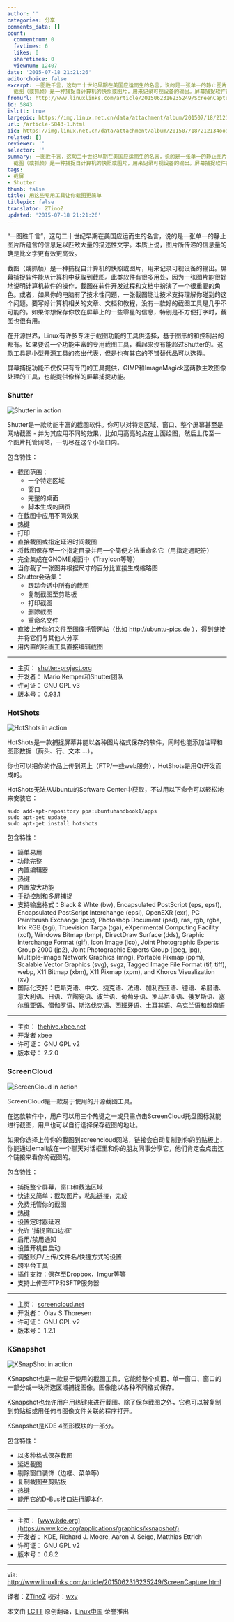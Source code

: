 ```yaml
---
author: ''
categories: 分享
comments_data: []
count:
  commentnum: 0
  favtimes: 6
  likes: 0
  sharetimes: 0
  viewnum: 12407
date: '2015-07-18 21:21:26'
editorchoice: false
excerpt: 一图胜千言，这句二十世纪早期在美国应运而生的名言，说的是一张单一的静止图片所蕴含的信息足以匹敌大量的描述性文字。本质上说，图片所传递的信息量的确是比文字更有效更高效。
  截图（或抓帧）是一种捕捉自计算机的快照或图片，用来记录可视设备的输出。屏幕捕捉软件能从计算机中获取到截图。此类软件有很多用处，因为一张图片能很好地说明计算机软件的操作，截图在软件开发过程和文档中扮演了一个很重要的角色。或者，如果你的电脑有了技术性问题，一张截图能让技术支持理解你碰到的这个问题。要写好计算机相关的文章、文档和教程，没
fromurl: http://www.linuxlinks.com/article/2015062316235249/ScreenCapture.html
id: 5843
islctt: true
largepic: https://img.linux.net.cn/data/attachment/album/201507/18/212134ooizospvwsq8zwhh.png
url: /article-5843-1.html
pic: https://img.linux.net.cn/data/attachment/album/201507/18/212134ooizospvwsq8zwhh.png.thumb.jpg
related: []
reviewer: ''
selector: ''
summary: 一图胜千言，这句二十世纪早期在美国应运而生的名言，说的是一张单一的静止图片所蕴含的信息足以匹敌大量的描述性文字。本质上说，图片所传递的信息量的确是比文字更有效更高效。
  截图（或抓帧）是一种捕捉自计算机的快照或图片，用来记录可视设备的输出。屏幕捕捉软件能从计算机中获取到截图。此类软件有很多用处，因为一张图片能很好地说明计算机软件的操作，截图在软件开发过程和文档中扮演了一个很重要的角色。或者，如果你的电脑有了技术性问题，一张截图能让技术支持理解你碰到的这个问题。要写好计算机相关的文章、文档和教程，没
tags:
- 截屏
- Shutter
thumb: false
title: 用这些专用工具让你截图更简单
titlepic: false
translator: ZTinoZ
updated: '2015-07-18 21:21:26'
---
```


“一图胜千言”，这句二十世纪早期在美国应运而生的名言，说的是一张单一的静止图片所蕴含的信息足以匹敌大量的描述性文字。本质上说，图片所传递的信息量的确是比文字更有效更高效。


截图（或抓帧）是一种捕捉自计算机的快照或图片，用来记录可视设备的输出。屏幕捕捉软件能从计算机中获取到截图。此类软件有很多用处，因为一张图片能很好地说明计算机软件的操作，截图在软件开发过程和文档中扮演了一个很重要的角色。或者，如果你的电脑有了技术性问题，一张截图能让技术支持理解你碰到的这个问题。要写好计算机相关的文章、文档和教程，没有一款好的截图工具是几乎不可能的。如果你想保存你放在屏幕上的一些零星的信息，特别是不方便打字时，截图也很有用。


在开源世界，Linux有许多专注于截图功能的工具供选择，基于图形的和控制台的都有。如果要说一个功能丰富的专用截图工具，看起来没有能超过Shutter的。这款工具是小型开源工具的杰出代表，但是也有其它的不错替代品可以选择。


屏幕捕捉功能不仅仅只有专门的工具提供，GIMP和ImageMagick这两款主攻图像处理的工具，也能提供像样的屏幕捕捉功能。


### Shutter


![Shutter in action](/data/attachment/album/201507/18/212134ooizospvwsq8zwhh.png)


Shutter是一款功能丰富的截图软件。你可以对特定区域、窗口、整个屏幕甚至是网站截图 - 并为其应用不同的效果，比如用高亮的点在上面绘图，然后上传至一个图片托管网站，一切尽在这个小窗口内。


包含特性：


* 截图范围：
	+ 一个特定区域
	+ 窗口
	+ 完整的桌面
	+ 脚本生成的网页
* 在截图中应用不同效果
* 热键
* 打印
* 直接截图或指定延迟时间截图
* 将截图保存至一个指定目录并用一个简便方法重命名它（用指定通配符）
* 完全集成在GNOME桌面中（TrayIcon等等）
* 当你截了一张图并根据尺寸的百分比直接生成缩略图
* Shutter会话集：
	+ 跟踪会话中所有的截图
	+ 复制截图至剪贴板
	+ 打印截图
	+ 删除截图
	+ 重命名文件
* 直接上传你的文件至图像托管网站（比如 <http://ubuntu-pics.de> ），得到链接并将它们与其他人分享
* 用内置的绘画工具直接编辑截图




---


* 主页： [shutter-project.org](http://shutter-project.org/)
* 开发者： Mario Kemper和Shutter团队
* 许可证： GNU GPL v3
* 版本号： 0.93.1


### HotShots


![HotShots in action](/data/attachment/album/201507/18/212143es9s5l1yjjtls6tj.png)


HotShots是一款捕捉屏幕并能以各种图片格式保存的软件，同时也能添加注释和图形数据（箭头、行、文本 ...）。


你也可以把你的作品上传到网上（FTP/一些web服务），HotShots是用Qt开发而成的。


HotShots无法从Ubuntu的Software Center中获取，不过用以下命令可以轻松地来安装它：



```
sudo add-apt-repository ppa:ubuntuhandbook1/apps     
sudo apt-get update
sudo apt-get install hotshots

```

包含特性：


* 简单易用
* 功能完整
* 内置编辑器
* 热键
* 内置放大功能
* 手动控制和多屏捕捉
* 支持输出格式：Black & Whte (bw), Encapsulated PostScript (eps, epsf), Encapsulated PostScript Interchange (epsi), OpenEXR (exr), PC Paintbrush Exchange (pcx), Photoshop Document (psd), ras, rgb, rgba, Irix RGB (sgi), Truevision Targa (tga), eXperimental Computing Facility (xcf), Windows Bitmap (bmp), DirectDraw Surface (dds), Graphic Interchange Format (gif), Icon Image (ico), Joint Photographic Experts Group 2000 (jp2), Joint Photographic Experts Group (jpeg, jpg), Multiple-image Network Graphics (mng), Portable Pixmap (ppm), Scalable Vector Graphics (svg), svgz, Tagged Image File Format (tif, tiff), webp, X11 Bitmap (xbm), X11 Pixmap (xpm), and Khoros Visualization (xv)
* 国际化支持：巴斯克语、中文、捷克语、法语、加利西亚语、德语、希腊语、意大利语、日语、立陶宛语、波兰语、葡萄牙语、罗马尼亚语、俄罗斯语、塞尔维亚语、僧伽罗语、斯洛伐克语、西班牙语、土耳其语、乌克兰语和越南语




---


* 主页： [thehive.xbee.net](http://thehive.xbee.net/)
* 开发者 xbee
* 许可证： GNU GPL v2
* 版本号： 2.2.0


### ScreenCloud


![ScreenCloud in action](/data/attachment/album/201507/18/212147ydxyi884d86plmds.png)


ScreenCloud是一款易于使用的开源截图工具。


在这款软件中，用户可以用三个热键之一或只需点击ScreenCloud托盘图标就能进行截图，用户也可以自行选择保存截图的地址。


如果你选择上传你的截图到screencloud网站，链接会自动复制到你的剪贴板上，你能通过email或在一个聊天对话框里和你的朋友同事分享它，他们肯定会点击这个链接来看你的截图的。


包含特性：


* 捕捉整个屏幕，窗口和截选区域
* 快速又简单：截取图片，粘贴链接，完成
* 免费托管你的截图
* 热键
* 设置定时器延迟
* 允许 '捕捉窗口边框'
* 启用/禁用通知
* 设置开机自启动
* 调整账户/上传/文件名/快捷方式的设置
* 跨平台工具
* 插件支持：保存至Dropbox，Imgur等等
* 支持上传至FTP和SFTP服务器




---


* 主页： [screencloud.net](https://screencloud.net/)
* 开发者： Olav S Thoresen
* 许可证： GNU GPL v2
* 版本号： 1.2.1


### KSnapshot


![KSnapShot in action](/data/attachment/album/201507/18/212152hv1091xd9hr1vtct.png)


KSnapshot也是一款易于使用的截图工具，它能给整个桌面、单一窗口、窗口的一部分或一块所选区域捕捉图像。图像能以各种不同格式保存。


KSnapshot也允许用户用热键来进行截图。除了保存截图之外，它也可以被复制到剪贴板或用任何与图像文件关联的程序打开。


KSnapshot是KDE 4图形模块的一部分。


包含特性：


* 以多种格式保存截图
* 延迟截图
* 剔除窗口装饰（边框、菜单等）
* 复制截图至剪贴板
* 热键
* 能用它的D-Bus接口进行脚本化




---


* 主页： [www.kde.org](https://www.kde.org/applications/graphics/ksnapshot/)
* 开发者： KDE, Richard J. Moore, Aaron J. Seigo, Matthias Ettrich
* 许可证： GNU GPL v2
* 版本号： 0.8.2




---


via: <http://www.linuxlinks.com/article/2015062316235249/ScreenCapture.html>


译者：[ZTinoZ](https://github.com/ZTinoZ) 校对：[wxy](https://github.com/wxy)


本文由 [LCTT](https://github.com/LCTT/TranslateProject) 原创翻译，[Linux中国](https://linux.cn/) 荣誉推出